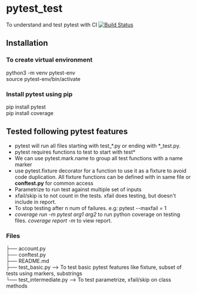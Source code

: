 # pytest_test
To understand and test pytest with CI
[![Build Status](https://travis-ci.org/deepakreddy63/pytest_test.svg?branch=master)](https://travis-ci.org/github/deepakreddy63/pytest_test)

## Installation
### To create virtual environment 
python3 -m venv pytest-env  
source pytest-env/bin/activate
### Install pytest using pip
pip install pytest  
pip install coverage

## Tested following pytest features
- pytest will run all files starting with test\_*.py or ending with *\_test.py.
- pytest requires functions to test to start with test*
- We can use pytest.mark.name to group all test functions with a name marker
- use pytest.fixture decorator for a function to use it as a fixture to avoid code duplication.
All fixture functions can be defined with in same file or **conftest.py** for common access 
- Parametrize to run test against multiple set of inputs
- xfail/skip is to not count in the tests. xfail does testing, but doesn't include in report.
- To stop testing after n num of failures. e.g: pytest --maxfail = 1
- _coverage run -m pytest arg1 arg2_ to run python coverage on testing files. _coverage report -m_ to view report.


### Files
├── account.py  
├── conftest.py  
├── README.md  
├── test_basic.py --> To test basic pytest features like fixture, subset of tests using markers, substrings  
└── test_intermediate.py --> To test parametrize, xfail/skip on class methods  

